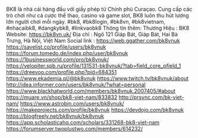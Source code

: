 
BK8 là nhà cái hàng đầu với giấy phép từ Chính phủ Curaçao. Cung cấp các trò chơi như cá cược thể thao, casino và game slot, BK8 luôn thu hút lượng lớn người chơi mỗi ngày.
#bk8, #bk8login, #bk8vn, #bk8vietnam, #nhacaibk8, #dangkybk8, #linkvaobk8
Thông tin thêm:
Thương Hiệu : BK8
Website: https://bk8vn.uk/
Địa chỉ : Ngõ 121 Giáp Bát, Giáp Bát, Hai Bà Trưng, Hà Nội, Việt Nam
Social link :
https://web.ggather.com/bk8vnuk
https://savelist.co/profile/users/bk8vnuk
https://forum.tomedo.de/index.php/user/bk8vnuk
https://1businessworld.com/pro/bk8vnuk/
https://velopiter.spb.ru/profile/131531-bk8vnuk/?tab=field_core_pfield_1
https://dreevoo.com/profile.php?pid=684351
https://www.ekademia.pl/@bk8vnuk
https://www.twitch.tv/bk8vnuk/about
http://idea.informer.com/users/bk8vnuk/?what=personal
https://www.blackhatworld.com/members/bk8vnuk.2007405/#about
https://muare.vn/shop/bk8-viet-nam/833832
http://prsync.com/bk-viet-nam/
https://www.astrobin.com/users/bk8vnuk/
https://makeprojects.com/profile/bk8vnuk
https://devdojo.com/bk8vnuk
https://blogfreely.net/bk8vnuk/bk8vnuk
https://app.scholasticahq.com/scholars/331268-bk8-viet-nam
https://forumserver.twoplustwo.com/members/614232/